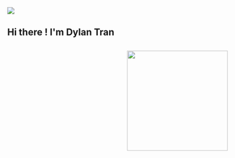 <img src="https://media.giphy.com/media/sULKEgDMX8LcI/giphy.gif">
<h2>Hi there ! I'm Dylan Tran <h2>
<img align='right' width='230' src='![IMG_9951 2](https://user-images.githubusercontent.com/67869620/124604721-6a4f3000-de95-11eb-916c-4aa8ea4edc8b.jpg)'>


<!--
**dylan1607/dylan1607** is a ✨ _special_ ✨ repository because its `README.md` (this file) appears on your GitHub profile.

Here are some ideas to get you started:

- 🔭 I’m currently working on ...
- 🌱 I’m currently learning ...
- 👯 I’m looking to collaborate on ...
- 🤔 I’m looking for help with ...
- 💬 Ask me about ...
- 📫 How to reach me: ...
- 😄 Pronouns: ...
- ⚡ Fun fact: ...
-->
